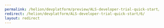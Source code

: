 ```yaml
---
permalink: /helion/devplatform/preview/ALS-developer-trial-quick-start/6/
redirect: /helion/devplatform/ALS-developer-trial-quick-start/6/
layout: redirect
---
```

<!--PUBLISHED-->


<!--
Instructions:
permalink = The deprecated URL that you want to redirect to a new URL.
redirect  = The new URL.
Give your file the same name as the file that you are redirecting to.

Change UNDER REVISION as appropriate for your situation.

Remove the "publish:false" line from the header; it's only here to prevent this example from being built.
-->

